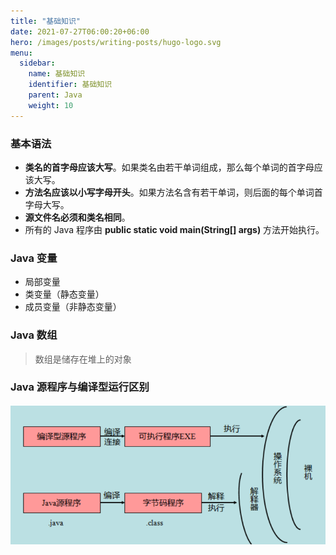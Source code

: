 ```yaml
---
title: "基础知识"
date: 2021-07-27T06:00:20+06:00
hero: /images/posts/writing-posts/hugo-logo.svg
menu:
  sidebar:
    name: 基础知识
    identifier: 基础知识
    parent: Java
    weight: 10
---
```


### 基本语法

* **类名的首字母应该大写**。如果类名由若干单词组成，那么每个单词的首字母应该大写。
* **方法名应该以小写字母开头**。如果方法名含有若干单词，则后面的每个单词首字母大写。
* **源文件名必须和类名相同**。
* 所有的 Java 程序由 **public static void main(String[] args)** 方法开始执行。

### Java 变量

- 局部变量
- 类变量（静态变量）
- 成员变量（非静态变量）

### Java 数组

> 数组是储存在堆上的对象

### Java 源程序与编译型运行区别

![image-20210727210056453](/images/posts/java/image-20210727210056453.png)


